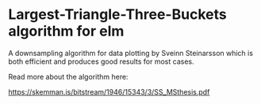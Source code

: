 # Largest-Triangle-Three-Buckets algorithm for elm

A downsampling algorithm for data plotting by Sveinn Steinarsson which is both efficient and produces good results for most cases.

Read more about the algorithm here:

https://skemman.is/bitstream/1946/15343/3/SS_MSthesis.pdf

